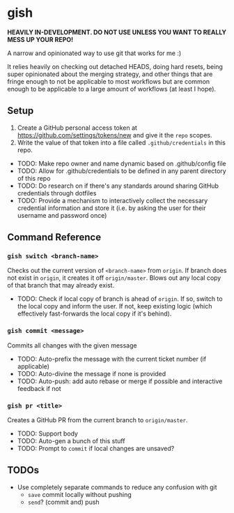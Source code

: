 # gish

**HEAVILY IN-DEVELOPMENT.  DO NOT USE UNLESS YOU WANT TO REALLY MESS UP YOUR REPO!**

A narrow and opinionated way to use git that works for me :)

It relies heavily on checking out detached HEADS, doing hard resets, being super opinionated about the merging strategy,
and other things that are fringe enough to not be applicable to most workflows but are common enough to be applicable to a large amount of workflows (at least I hope).

## Setup

1. Create a GitHub personal access token at https://github.com/settings/tokens/new and give it the `repo` scopes.
1. Write the value of that token into a file called `.github/credentials` in this repo.

- TODO: Make repo owner and name dynamic based on .github/config file
- TODO: Allow for .github/credentials to be defined in any parent directory of this repo
- TODO: Do research on if there's any standards around sharing GitHub credentials through dotfiles
- TODO: Provide a mechanism to interactively collect the necessary credential information and store it (i.e. by asking the user for their username and password once)

## Command Reference

### `gish switch <branch-name>`

Checks out the current version of `<branch-name>` from `origin`.
If branch does not exist in `origin`, it creates it off `origin/master`.
Blows out any local copy of that branch that may already exist.

- TODO: Check if local copy of branch is ahead of `origin`.
If so, switch to the local copy and inform the user.
If not, keep existing logic (which effectively fast-forwards the local copy if it's behind).

### `gish commit <message>`

Commits all changes with the given message

- TODO: Auto-prefix the message with the current ticket number (if applicable)
- TODO: Auto-divine the message if none is provided
- TODO: Auto-push: add auto rebase or merge if possible and interactive feedback if not

### `gish pr <title>`

Creates a GitHub PR from the current branch to `origin/master`.

- TODO: Support body
- TODO: Auto-gen a bunch of this stuff
- TODO: Prompt to `commit` if local changes are unsaved?

## TODOs

- Use completely separate commands to reduce any confusion with git
  - `save` commit locally without pushing
  - `send`? (commit and) push

